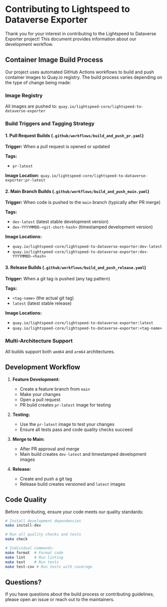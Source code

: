 # Contributing to Lightspeed to Dataverse Exporter

Thank you for your interest in contributing to the Lightspeed to Dataverse Exporter project! This document provides information about our development workflow.

## Container Image Build Process

Our project uses automated GitHub Actions workflows to build and push container images to Quay.io registry. The build process varies depending on the type of change being made:

### Image Registry

All images are pushed to: `quay.io/lightspeed-core/lightspeed-to-dataverse-exporter`

### Build Triggers and Tagging Strategy

#### 1. Pull Request Builds (`.github/workflows/build_and_push_pr.yaml`)

**Trigger:** When a pull request is opened or updated

**Tags:**
- `pr-latest`

**Image Location:** `quay.io/lightspeed-core/lightspeed-to-dataverse-exporter:pr-latest`

#### 2. Main Branch Builds (`.github/workflows/build_and_push_main.yaml`)

**Trigger:** When code is pushed to the `main` branch (typically after PR merge)

**Tags:**
- `dev-latest` (latest stable development version)
- `dev-YYYYMMDD-<git-short-hash>` (timestamped development version)

**Image Locations:**
- `quay.io/lightspeed-core/lightspeed-to-dataverse-exporter:dev-latest`
- `quay.io/lightspeed-core/lightspeed-to-dataverse-exporter:dev-YYYYMMDD-<hash>`

#### 3. Release Builds (`.github/workflows/build_and_push_release.yaml`)

**Trigger:** When a git tag is pushed (any tag pattern)

**Tags:**
- `<tag-name>` (the actual git tag)
- `latest` (latest stable release)

**Image Locations:**
- `quay.io/lightspeed-core/lightspeed-to-dataverse-exporter:latest`
- `quay.io/lightspeed-core/lightspeed-to-dataverse-exporter:<tag-name>`

### Multi-Architecture Support

All builds support both `amd64` and `arm64` architectures.

## Development Workflow

1. **Feature Development:**
   - Create a feature branch from `main`
   - Make your changes
   - Open a pull request
   - PR build creates `pr-latest` image for testing

2. **Testing:**
   - Use the `pr-latest` image to test your changes
   - Ensure all tests pass and code quality checks succeed

3. **Merge to Main:**
   - After PR approval and merge
   - Main build creates `dev-latest` and timestamped development images

4. **Release:**
   - Create and push a git tag
   - Release build creates versioned and `latest` images

## Code Quality

Before contributing, ensure your code meets our quality standards:

```bash
# Install development dependencies
make install-dev

# Run all quality checks and tests
make check

# Individual commands:
make format  # Format code
make lint    # Run linting
make test    # Run tests
make test-cov # Run tests with coverage
```

## Questions?

If you have questions about the build process or contributing guidelines, please open an issue or reach out to the maintainers.
